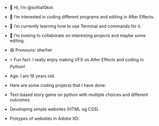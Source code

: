 - 👋 Hi, I’m @sofiia10kot.
- 👀 I’m interested in coding different programs and editing in After Effects.
- 🌱 I’m currently learning how to use Terminal and commands for it.
- 💞️ I’m looking to collaborate on interesting projects and maybe some editing.
- 😄 Pronouns: she/her
- ⚡ Fun fact: I really enjoy making VFX on After Effects and coding in Python!
- Age: I am 16 years old.
  
- Here are some coding projects that I have done:
- Text-based story game on python with multiple choices and different outcomes.
- Developing simple websites (HTML og CSS).
- Protypes of websites in Adobe XD.
<!---
sofiia10kot/sofiia10kot is a ✨ special ✨ repository because its `README.md` (this file) appears on your GitHub profile.
You can click the Preview link to take a look at your changes.
--->
